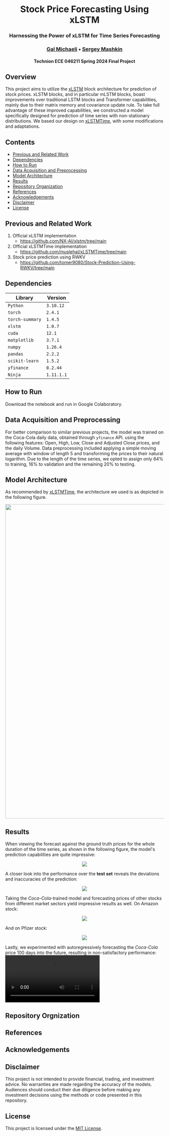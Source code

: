 <h1 align="center">
    Stock Price Forecasting Using xLSTM
    <br>
</h1>


<h3 align="center">
    Harnessing the Power of xLSTM for Time Series Forecasting
    <br>
</h3>

<h3 align="center">
    <a href="https://github.com/GalMichaeli">Gal Michaeli</a> •
    <a href="https://github.com/SergeyMashkin">Sergey Mashkin</a>
</h3>

<h4 align="center">Technion ECE 046211 Spring 2024 Final Project</h4>

## Overview
This project aims to utilize the [xLSTM](https://arxiv.org/abs/2405.04517) 
block architecture for prediction of stock prices.
xLSTM blocks, and in particular mLSTM blocks, boast improvements over 
traditional LSTM blocks and Transformer capabilities, mainly due to their matrix 
memory and covariance update rule. To take full advantage of these improved capabilities, 
we constructed a model specifically designed for prediction of time series with non-stationary 
distributions. We based our design on [xLSTMTime](https://arxiv.org/pdf/2407.10240), with some 
modifications and adaptations.

## Contents
- [Previous and Related Work](#previous-and-related-work)
- [Dependencies](#dependencies)
- [How to Run](#how-to-run)
- [Data Acquisition and Preprocessing](#data-acquisition-and-preprocessing)
- [Model Architecture](#model-architecture)
- [Results](#results)
- [Repository Organization](#repository-orgnization)
- [References](#references)
- [Acknowledgements](#acknowledgements)
- [Disclaimer](#disclaimer)
- [License](#license)

## Previous and Related Work
1. Official xLSTM implementation
   - https://github.com/NX-AI/xlstm/tree/main
2. Official xLSTMTime implementation
   - https://github.com/muslehal/xLSTMTime/tree/main
3. Stock price prediction using RWKV
   - https://github.com/tomer9080/Stock-Prediction-Using-RWKV/tree/main

## Dependencies

| Library  | Version |
| -------- | ------- |
| `Python` | `3.10.12` |
| `torch`  | `2.4.1` |
| `torch-summary` | `1.4.5` |
| `xlstm`    | `1.0.7`  |
| `cuda` | `12.1` |
| `matplotlib` | `3.7.1` |
| `numpy` | `1.26.4` |
| `pandas` | `2.2.2` |
| `scikit-learn` | `1.5.2` |
| `yfinance` | `0.2.44` |
| `Ninja`    | `1.11.1.1` |


## How to Run
Download the notebook and run in Google Colaboratory.

## Data Acquisition and Preprocessing
For better comparison to similar previous projects, the model was trained on the Coca-Cola daily data, obtained through ``` yfinance ``` API.
using the following features: Open, High, Low, Close and Adjusted Close prices, and the daily Volume.
Data preprocessing included applying a simple moving average with window of length 5 and transforming the prices to their natural logarithm.
Due to the length of the time series, we opted to assign only 64% to training, 16% to validation and the remaining 20% to testing.

## Model Architecture
As recommended by [xLSTMTime](https://arxiv.org/pdf/2407.10240), the architecture we used is as depicted in the
following figure.
<p align="center">
  <img src="https://github.com/GalMichaeli/046211-Stock-Price-Prediction-with-xLSTM/blob/main/assets/model-arch.png" width="1000"/>
</p>

## Results
When viewing the forecast against the ground truth prices for the whole duration of the time series, as shown in the following figure, the model's prediction capabilities are quite impressive:
<p align="center">
  <img src="https://github.com/GalMichaeli/046211-Stock-Price-Prediction-with-xLSTM/blob/main/assets/all-sets-perf.png"/>
</p>

A closer look into the performance over the **test set** reveals the deviations and inaccuracies of the prediction:
<p align="center">
  <img src="https://github.com/GalMichaeli/046211-Stock-Price-Prediction-with-xLSTM/blob/main/assets/test-set-perf.png"/>
</p>

Taking the *Coca-Cola*-trained model and forecasting prices of other stocks from different market sectors
yield impressive results as well.
On Amazon stock:
<p align="center">
  <img src="https://github.com/GalMichaeli/046211-Stock-Price-Prediction-with-xLSTM/blob/main/assets/comp-amazon-perf.png"/>
</p>

And on Pfizer stock:
<p align="center">
  <img src="https://github.com/GalMichaeli/046211-Stock-Price-Prediction-with-xLSTM/blob/main/assets/comp-pfizer-perf.png"/>
</p>

Lastly, we experimented with autoregressively forecasting the *Coca-Cola* price 100 days into the future,
resulting in non-satisfactory performance:
<video src="https://github.com/GalMichaeli/046211-Stock-Price-Prediction-with-xLSTM/blob/main/assets/autoregressive-100-days.mp4" width="300" />
## Repository Orgnization

## References

## Acknowledgements

## Disclaimer
This project is not intended to provide financial, trading, and investment advice. No warranties are made regarding the accuracy of the models. Audiences should conduct their due diligence before making any investment decisions using the methods or code presented in this repository.

## License

This project is licensed under the [MIT License](https://opensource.org/licenses/MIT).
